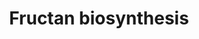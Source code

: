 ---
authors:
- Anwesha
- Eweitz
- Mkutmon
description: Developed by Gramene.org  Source:[http://plantreactome.gramene.org/ Plant
  Reactome].
last-edited: 2021-05-27
organisms:
- Oryza sativa
redirect_from:
- /index.php/Pathway:WP2994
- /instance/WP2994
schema-jsonld:
- '@context': https://schema.org/
  '@id': https://wikipathways.github.io/pathways/WP2994.html
  '@type': Dataset
  creator:
    '@type': Organization
    name: WikiPathways
  description: Developed by Gramene.org  Source:[http://plantreactome.gramene.org/
    Plant Reactome].
  keywords:
  - ''
  - Suc
  - 1,6-kestotetraose
  - 6G-kestotriose
  - 1-kestotriose
  - beta-fructofuranosidase
  - 6-kestotriose
  - beta-D-glucose
  license: CC0
  name: Fructan biosynthesis
seo: CreativeWork
title: Fructan biosynthesis
wpid: WP2994
---